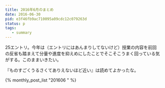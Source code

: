 ```yaml
---
title: 2016年6月のまとめ
date: 2016-06-30
pid: e3f46fb9ac710095a09cdc12c079263d
status: p
tags:
   - summary
---
```


25エントリ。今年は（エントリにはあんまりしてないけど）授業の内容を前回の反省も踏まえて分量や進度を抑えめにしたことでそこそこうまく回っている気がする。このままいきたい。

『ものすごくうるさくてありえないほど近い』は読めてよかったな。

{% monthly_post_list "201606 " %}